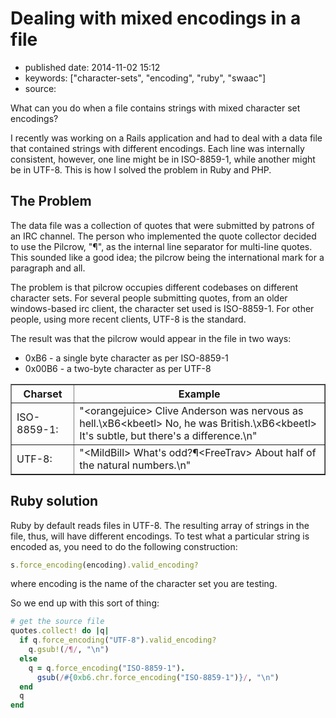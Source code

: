 # Dealing with mixed encodings in a file

- published date: 2014-11-02 15:12
- keywords: ["character-sets", "encoding", "ruby", "swaac"]
- source: 


What can you do when a file contains strings with mixed character set encodings?


I recently was working on a Rails application and had to deal with a data file that contained strings with different encodings. Each line was internally consistent, however, one line might be in ISO-8859-1, while another might be in UTF-8. This is how I solved the problem in Ruby and PHP.

## The Problem

The data file was a collection of quotes that were submitted by patrons of an IRC channel. The person who implemented the quote collector decided to use the Pilcrow, "¶", as the internal line separator for multi-line quotes. This sounded like a good idea; the pilcrow being the international mark for a paragraph and all.

The problem is that pilcrow occupies different codebases on different character sets. For several people submitting quotes, from an older windows-based irc client, the character set used is ISO-8859-1. For other people, using more recent clients, UTF-8 is the standard.

The result was that the pilcrow would appear in the file in two ways:

* 0xB6 - a single byte character as per ISO-8859-1
* 0x00B6 - a two-byte character as per UTF-8

<table width="80%" cellspacing="2px" cellpadding="5px" border="1" style="border-collapse: collapse;">
  <thead>
    <tr><th width="20%">Charset</th><th>Example</th></tr>
  </thead>
  <tfoot></tfoot>
  <tbody>
    <tr><td>ISO-8859-1:</td><td>"&lt;orangejuice&gt; Clive Anderson was nervous as hell.\xB6&lt;kbeetl&gt; No, he was British.\xB6&lt;kbeetl&gt; It's subtle, but there's a difference.\n"</td></tr>
    <tr><td>UTF-8:</td><td>"&lt;MildBill&gt; What's odd?¶&lt;FreeTrav&gt; About half of the natural numbers.\n"</td></tr>
  </tbody>
</table>



## Ruby solution

Ruby by default reads files in UTF-8. The resulting array of strings in the file, thus, will have different encodings. To test what a particular string is encoded as, you need to do the following construction:

```ruby
s.force_encoding(encoding).valid_encoding?
```

where encoding is the name of the character set you are testing.

So we end up with this sort of thing:

```ruby
# get the source file
quotes.collect! do |q|
  if q.force_encoding("UTF-8").valid_encoding?
    q.gsub!(/¶/, "\n")
  else
    q = q.force_encoding("ISO-8859-1").
      gsub(/#{0xb6.chr.force_encoding("ISO-8859-1")}/, "\n")
  end
  q
end
```

